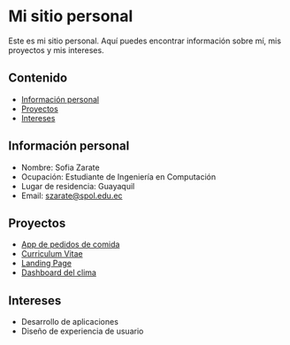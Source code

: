 
# Mi sitio personal
Este es mi sitio personal. Aquí puedes encontrar información sobre mí, mis proyectos y mis intereses.

## Contenido
* [Información personal](#información-personal)
* [Proyectos](#proyectos)
* [Intereses](#intereses)

## Información personal
* Nombre: Sofia Zarate
* Ocupación: Estudiante de Ingeniería en Computación
* Lugar de residencia: Guayaquil
* Email: szarate@spol.edu.ec

## Proyectos
* [App de pedidos de comida](https://github.com/ZarateSofia/App-de-pedidos-de-comida)
* [Curriculum Vitae](https://zaratesofia.github.io/Curriculum/)
* [Landing Page](https://zaratesofia.github.io/landing/)
* [Dashboard del clima](https://zaratesofia.github.io/dashboard/)

## Intereses
* Desarrollo de aplicaciones
* Diseño de experiencia de usuario
